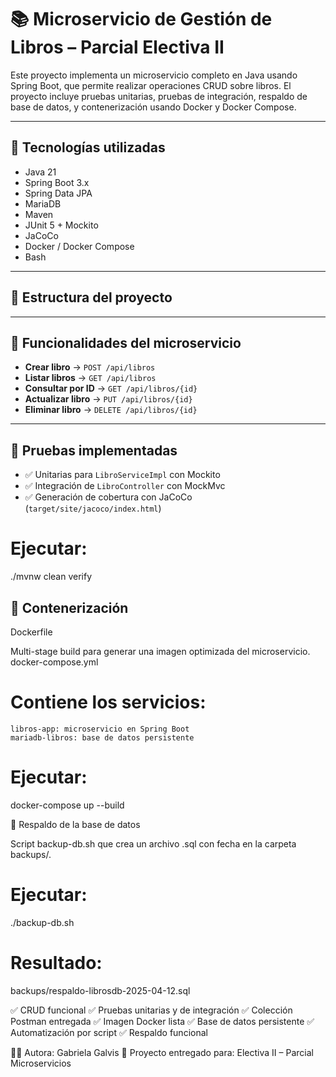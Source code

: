 # 📚 Microservicio de Gestión de Libros – Parcial Electiva II

Este proyecto implementa un microservicio completo en Java usando Spring Boot, que permite realizar operaciones CRUD sobre libros. El proyecto incluye pruebas unitarias, pruebas de integración, respaldo de base de datos, y contenerización usando Docker y Docker Compose.

---

## 🚀 Tecnologías utilizadas

- Java 21
- Spring Boot 3.x
- Spring Data JPA
- MariaDB
- Maven
- JUnit 5 + Mockito
- JaCoCo
- Docker / Docker Compose
- Bash

---

## 📁 Estructura del proyecto


---

## 📌 Funcionalidades del microservicio

- **Crear libro** → `POST /api/libros`
- **Listar libros** → `GET /api/libros`
- **Consultar por ID** → `GET /api/libros/{id}`
- **Actualizar libro** → `PUT /api/libros/{id}`
- **Eliminar libro** → `DELETE /api/libros/{id}`

---

## 🧪 Pruebas implementadas

- ✅ Unitarias para `LibroServiceImpl` con Mockito
- ✅ Integración de `LibroController` con MockMvc
- ✅ Generación de cobertura con JaCoCo (`target/site/jacoco/index.html`)

# Ejecutar:
./mvnw clean verify

## 🐳 Contenerización
Dockerfile

Multi-stage build para generar una imagen optimizada del microservicio.
docker-compose.yml

# Contiene los servicios:

    libros-app: microservicio en Spring Boot
    mariadb-libros: base de datos persistente

# Ejecutar:
docker-compose up --build

💾 Respaldo de la base de datos

Script backup-db.sh que crea un archivo .sql con fecha en la carpeta backups/.

# Ejecutar:
./backup-db.sh

# Resultado:
backups/respaldo-librosdb-2025-04-12.sql

✅ CRUD funcional
✅ Pruebas unitarias y de integración
✅ Colección Postman entregada
✅ Imagen Docker lista
✅ Base de datos persistente
✅ Automatización por script
✅ Respaldo funcional

🧑‍💻 Autora: Gabriela Galvis
📝 Proyecto entregado para: Electiva II – Parcial Microservicios